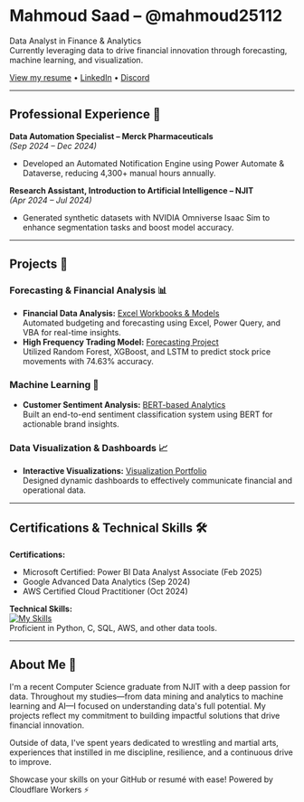 # Mahmoud Saad – @mahmoud25112  
Data Analyst in Finance & Analytics  
Currently leveraging data to drive financial innovation through forecasting, machine learning, and visualization.  

[View my resume](https://github.com/mahmoud25112/Mahmoud25112/blob/main/Mahmoud_FP%26A.pdf)  • [LinkedIn](https://www.linkedin.com/in/mahmoud-saad-617876254/) • [Discord](#spacedandy25)

---

## Professional Experience 🏢

**Data Automation Specialist – Merck Pharmaceuticals**  
*(Sep 2024 – Dec 2024)*  
- Developed an Automated Notification Engine using Power Automate & Dataverse, reducing 4,300+ manual hours annually.

**Research Assistant, Introduction to Artificial Intelligence – NJIT**  
*(Apr 2024 – Jul 2024)*  
- Generated synthetic datasets with NVIDIA Omniverse Isaac Sim to enhance segmentation tasks and boost model accuracy.

---

## Projects 🚀

### Forecasting & Financial Analysis 📊
- **Financial Data Analysis:** [Excel Workbooks & Models](https://github.com/mahmoud25112/Financial-data-analysis)  
  Automated budgeting and forecasting using Excel, Power Query, and VBA for real-time insights.
- **High Frequency Trading Model:** [Forecasting Project](https://github.com/jgranizo/HackNJIT2024)  
  Utilized Random Forest, XGBoost, and LSTM to predict stock price movements with 74.63% accuracy.

### Machine Learning 🤖
- **Customer Sentiment Analysis:** [BERT-based Analytics](https://github.com/mahmoud25112/Customer_Sentiment_analysis_BERT)  
  Built an end-to-end sentiment classification system using BERT for actionable brand insights.

### Data Visualization & Dashboards 📈
- **Interactive Visualizations:** [Visualization Portfolio](https://github.com/mahmoud25112/Interactive-Data-Visualizations)  
  Designed dynamic dashboards to effectively communicate financial and operational data.

---

## Certifications & Technical Skills 🛠️

**Certifications:**  
- Microsoft Certified: Power BI Data Analyst Associate (Feb 2025)  
- Google Advanced Data Analytics (Sep 2024)  
- AWS Certified Cloud Practitioner (Oct 2024)

**Technical Skills:**  
[![My Skills](https://skillicons.dev/icons?i=python,c,sql,aws)](https://skillicons.dev)  
Proficient in Python, C, SQL, AWS, and other data tools.

---

## About Me 🌟

I'm a recent Computer Science graduate from NJIT with a deep passion for data. Throughout my studies—from data mining and analytics to machine learning and AI—I focused on understanding data's full potential. My projects reflect my commitment to building impactful solutions that drive financial innovation.

Outside of data, I've spent years dedicated to wrestling and martial arts, experiences that instilled in me discipline, resilience, and a continuous drive to improve.

Showcase your skills on your GitHub or resumé with ease! Powered by Cloudflare Workers ⚡

<!--
**mahmoud25112/Mahmoud25112** is a ✨ _special_ ✨ repository because its `README.md` (this file) appears on your GitHub profile.

Here are some ideas to get you started:

- 🔭 I’m currently working on ...
- 🌱 I’m currently learning ...
- 👯 I’m looking to collaborate on ...
- 🤔 I’m looking for help with ...
- 💬 Ask me about ...
- 📫 How to reach me: ...
- 😄 Pronouns: ...
- ⚡ Fun fact: ...
-->
